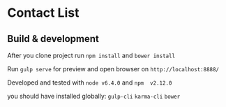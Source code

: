 # Contact List

## Build & development
After you clone project run `npm install` and `bower install`

Run `gulp serve` for preview and open browser on `http://localhost:8888/`

Developed and tested with `node v6.4.0` and `npm  v2.12.0`

you should have installed globally: `gulp-cli`  `karma-cli`  `bower`